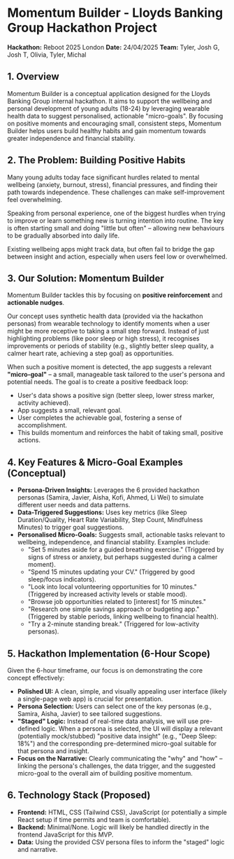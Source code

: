 # Momentum Builder - Lloyds Banking Group Hackathon Project

**Hackathon:** Reboot 2025 London
**Date:** 24/04/2025
**Team:** Tyler, Josh G, Josh T, Olivia, Tyler, Michal

## 1. Overview

Momentum Builder is a conceptual application designed for the Lloyds Banking Group internal hackathon. It aims to support the wellbeing and personal development of young adults (18-24) by leveraging wearable health data to suggest personalised, actionable "micro-goals". By focusing on positive moments and encouraging small, consistent steps, Momentum Builder helps users build healthy habits and gain momentum towards greater independence and financial stability.

## 2. The Problem: Building Positive Habits

Many young adults today face significant hurdles related to mental wellbeing (anxiety, burnout, stress), financial pressures, and finding their path towards independence. These challenges can make self-improvement feel overwhelming.

Speaking from personal experience, one of the biggest hurdles when trying to improve or learn something new is turning intention into routine. The key is often starting small and doing "little but often" – allowing new behaviours to be gradually absorbed into daily life.

Existing wellbeing apps might track data, but often fail to bridge the gap between insight and action, especially when users feel low or overwhelmed.

## 3. Our Solution: Momentum Builder

Momentum Builder tackles this by focusing on **positive reinforcement** and **actionable nudges**.

Our concept uses synthetic health data (provided via the hackathon personas) from wearable technology to identify moments when a user might be more receptive to taking a small step forward. Instead of just highlighting problems (like poor sleep or high stress), it recognises improvements or periods of stability (e.g., slightly better sleep quality, a calmer heart rate, achieving a step goal) as opportunities.

When such a positive moment is detected, the app suggests a relevant **"micro-goal"** – a small, manageable task tailored to the user's persona and potential needs. The goal is to create a positive feedback loop:

* User's data shows a positive sign (better sleep, lower stress marker, activity achieved).
* App suggests a small, relevant goal.
* User completes the achievable goal, fostering a sense of accomplishment.
* This builds momentum and reinforces the habit of taking small, positive actions.

## 4. Key Features & Micro-Goal Examples (Conceptual)

* **Persona-Driven Insights:** Leverages the 6 provided hackathon personas (Samira, Javier, Aisha, Kofi, Ahmed, Li Wei) to simulate different user needs and data patterns.
* **Data-Triggered Suggestions:** Uses key metrics (like Sleep Duration/Quality, Heart Rate Variability, Step Count, Mindfulness Minutes) to trigger goal suggestions.
* **Personalised Micro-Goals:** Suggests small, actionable tasks relevant to wellbeing, independence, and financial stability. Examples include:
    * "Set 5 minutes aside for a guided breathing exercise." (Triggered by signs of stress or anxiety, but perhaps suggested during a calmer moment).
    * "Spend 15 minutes updating your CV." (Triggered by good sleep/focus indicators).
    * "Look into local volunteering opportunities for 10 minutes." (Triggered by increased activity levels or stable mood).
    * "Browse job opportunities related to [interest] for 15 minutes."
    * "Research one simple savings approach or budgeting app." (Triggered by stable periods, linking wellbeing to financial health).
    * "Try a 2-minute standing break." (Triggered for low-activity personas).

## 5. Hackathon Implementation (6-Hour Scope)

Given the 6-hour timeframe, our focus is on demonstrating the core concept effectively:

* **Polished UI:** A clean, simple, and visually appealing user interface (likely a single-page web app) is crucial for presentation.
* **Persona Selection:** Users can select one of the key personas (e.g., Samira, Aisha, Javier) to see tailored suggestions.
* **"Staged" Logic:** Instead of real-time data analysis, we will use pre-defined logic. When a persona is selected, the UI will display a relevant (potentially mock/stubbed) "positive data insight" (e.g., "Deep Sleep: 18%") and the corresponding pre-determined micro-goal suitable for that persona and insight.
* **Focus on the Narrative:** Clearly communicating the "why" and "how" – linking the persona's challenges, the data trigger, and the suggested micro-goal to the overall aim of building positive momentum.

## 6. Technology Stack (Proposed)

* **Frontend:** HTML, CSS (Tailwind CSS), JavaScript (or potentially a simple React setup if time permits and team is comfortable).
* **Backend:** Minimal/None. Logic will likely be handled directly in the frontend JavaScript for this MVP.
* **Data:** Using the provided CSV persona files to inform the "staged" logic and narrative.
